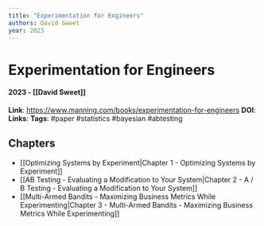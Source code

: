 ```yaml
---
title: "Experimentation for Engineers"
authors: David Sweet
year: 2023
---
```

# Experimentation for Engineers
#### 2023 - [[David Sweet]]
**Link**: https://www.manning.com/books/experimentation-for-engineers
**DOI**: 
**Links**:
**Tags**: #paper #statistics #bayesian #abtesting

## Chapters
- [[Optimizing Systems by Experiment|Chapter 1 - Optimizing Systems by Experiment]]
- [[AB Testing - Evaluating a Modification to Your System|Chapter 2 - A / B Testing - Evaluating a Modification to Your System]]
- [[Multi-Armed Bandits - Maximizing Business Metrics While Experimenting|Chapter 3 - Multi-Armed Bandits - Maximizing Business Metrics While Experimenting]]